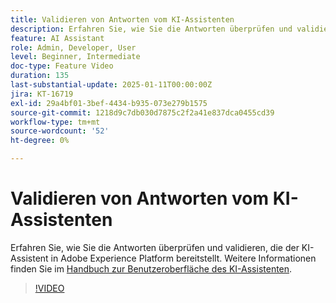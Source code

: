 ```yaml
---
title: Validieren von Antworten vom KI-Assistenten
description: Erfahren Sie, wie Sie die Antworten überprüfen und validieren, die der KI-Assistent in Adobe Experience Platform bereitstellt.
feature: AI Assistant
role: Admin, Developer, User
level: Beginner, Intermediate
doc-type: Feature Video
duration: 135
last-substantial-update: 2025-01-11T00:00:00Z
jira: KT-16719
exl-id: 29a4bf01-3bef-4434-b935-073e279b1575
source-git-commit: 1218d9c7db030d7875c2f2a41e837dca0455cd39
workflow-type: tm+mt
source-wordcount: '52'
ht-degree: 0%

---
```


# Validieren von Antworten vom KI-Assistenten

Erfahren Sie, wie Sie die Antworten überprüfen und validieren, die der KI-Assistent in Adobe Experience Platform bereitstellt. Weitere Informationen finden Sie im [Handbuch zur Benutzeroberfläche des KI-Assistenten](https://experienceleague.adobe.com/de/docs/experience-platform/ai-assistant/ui-guide#verify-responses).

>[!VIDEO](https://video.tv.adobe.com/v/3441738/?learn=on&enablevpops)

